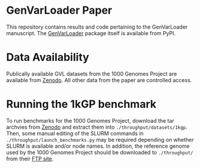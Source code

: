 # GenVarLoader Paper
This repository contains results and code pertaining to the GenVarLoader manuscript. The [GenVarLoader](https://github.com/mcvickerlab/GenVarLoader) package itself is available from PyPI.

# Data Availability
Publically available GVL datasets from the 1000 Genomes Project are available from [Zenodo](https://doi.org/10.5281/zenodo.14367502). All other data from the paper are controlled access.

# Running the 1kGP benchmark
To run benchmarks for the 1000 Genomes Project, download the tar archvies from [Zenodo](https://doi.org/10.5281/zenodo.14367502) and extract them into `./throughput/datasets/1kgp`. Then, some manual editing of the SLURM commands in `./throughput/launch_benchmarks.py` may be required depending on whether SLURM is available and/or node names. In addition, the reference genome used by the 1000 Genomes Project should be downloaded to `./throughput/` from their [FTP site](ftp.1000genomes.ebi.ac.uk/vol1/ftp/technical/reference/GRCh38_reference_genome/GRCh38_full_analysis_set_plus_decoy_hla.fa).
